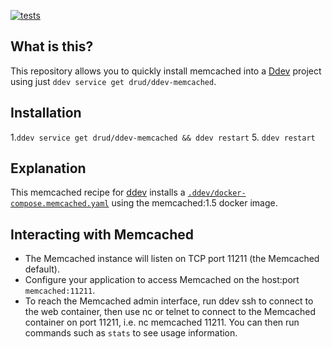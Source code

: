 [![tests](https://github.com/drud/ddev-memcached/actions/workflows/tests.yml/badge.svg)](https://github.com/drud/ddev-memcached/actions/workflows/tests.yml)

## What is this?

This repository allows you to quickly install memcached into a [Ddev](https://ddev.readthedocs.io) project using just `ddev service get drud/ddev-memcached`.

## Installation

1.`ddev service get drud/ddev-memcached && ddev restart`
5. `ddev restart`

## Explanation

This memcached recipe for [ddev](https://ddev.readthedocs.io) installs a [`.ddev/docker-compose.memcached.yaml`](docker-compose.memcached.yaml) using the memcached:1.5 docker image.

## Interacting with Memcached

* The Memcached instance will listen on TCP port 11211 (the Memcached default).
* Configure your application to access Memcached on the host:port `memcached:11211`.
* To reach the Memcached admin interface, run ddev ssh to connect to the web container, then use nc or telnet to connect to the Memcached container on port 11211, i.e. nc memcached 11211. You can then run commands such as `stats` to see usage information.
